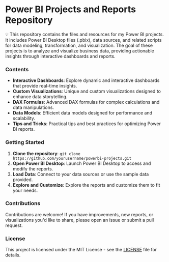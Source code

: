 # Power BI Projects and Reports Repository

💡 This repository contains the files and resources for my Power BI projects. It includes Power BI Desktop files (.pbix), data sources, and related scripts for data modeling, transformation, and visualization. The goal of these projects is to analyze and visualize business data, providing actionable insights through interactive dashboards and reports.

### Contents
- **Interactive Dashboards**: Explore dynamic and interactive dashboards that provide real-time insights.  
- **Custom Visualizations**: Unique and custom visualizations designed to enhance data storytelling.  
- **DAX Formulas**: Advanced DAX formulas for complex calculations and data manipulations.  
- **Data Models**: Efficient data models designed for performance and scalability.  
- **Tips and Tricks**: Practical tips and best practices for optimizing Power BI reports.

### Getting Started
1. **Clone the repository**: `git clone https://github.com/yourusername/powerbi-projects.git`  
2. **Open Power BI Desktop**: Launch Power BI Desktop to access and modify the reports.  
3. **Load Data**: Connect to your data sources or use the sample data provided.  
4. **Explore and Customize**: Explore the reports and customize them to fit your needs.

### Contributions
Contributions are welcome! If you have improvements, new reports, or visualizations you'd like to share, please open an issue or submit a pull request.

### License
This project is licensed under the MIT License - see the [LICENSE](LICENSE) file for details.
